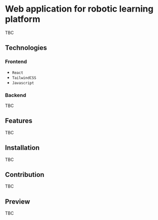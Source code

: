 # Web application for robotic learning platform
TBC

## Technologies

### Frontend
- ``React``
- ``TailwindCSS``
- ``Javascript``

### Backend
TBC


## Features
TBC

## Installation
TBC

## Contribution
TBC

## Preview
TBC